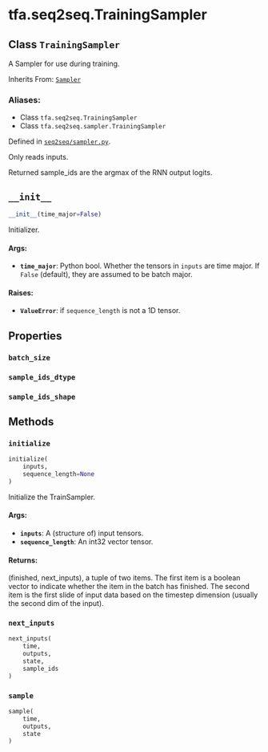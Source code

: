 <div itemscope itemtype="http://developers.google.com/ReferenceObject">
<meta itemprop="name" content="tfa.seq2seq.TrainingSampler" />
<meta itemprop="path" content="Stable" />
<meta itemprop="property" content="batch_size"/>
<meta itemprop="property" content="sample_ids_dtype"/>
<meta itemprop="property" content="sample_ids_shape"/>
<meta itemprop="property" content="__init__"/>
<meta itemprop="property" content="initialize"/>
<meta itemprop="property" content="next_inputs"/>
<meta itemprop="property" content="sample"/>
</div>

# tfa.seq2seq.TrainingSampler

## Class `TrainingSampler`

A Sampler for use during training.

Inherits From: [`Sampler`](../../tfa/seq2seq/Sampler.md)

### Aliases:

* Class `tfa.seq2seq.TrainingSampler`
* Class `tfa.seq2seq.sampler.TrainingSampler`



Defined in [`seq2seq/sampler.py`](https://github.com/tensorflow/addons/tree/0.4-release/tensorflow_addons/seq2seq/sampler.py).

<!-- Placeholder for "Used in" -->

Only reads inputs.

Returned sample_ids are the argmax of the RNN output logits.

<h2 id="__init__"><code>__init__</code></h2>

``` python
__init__(time_major=False)
```

Initializer.


#### Args:


* <b>`time_major`</b>: Python bool.  Whether the tensors in `inputs` are time
  major. If `False` (default), they are assumed to be batch major.


#### Raises:


* <b>`ValueError`</b>: if `sequence_length` is not a 1D tensor.



## Properties

<h3 id="batch_size"><code>batch_size</code></h3>




<h3 id="sample_ids_dtype"><code>sample_ids_dtype</code></h3>




<h3 id="sample_ids_shape"><code>sample_ids_shape</code></h3>






## Methods

<h3 id="initialize"><code>initialize</code></h3>

``` python
initialize(
    inputs,
    sequence_length=None
)
```

Initialize the TrainSampler.


#### Args:


* <b>`inputs`</b>: A (structure of) input tensors.
* <b>`sequence_length`</b>: An int32 vector tensor.


#### Returns:

(finished, next_inputs), a tuple of two items. The first item is a
  boolean vector to indicate whether the item in the batch has
  finished. The second item is the first slide of input data based on
  the timestep dimension (usually the second dim of the input).


<h3 id="next_inputs"><code>next_inputs</code></h3>

``` python
next_inputs(
    time,
    outputs,
    state,
    sample_ids
)
```




<h3 id="sample"><code>sample</code></h3>

``` python
sample(
    time,
    outputs,
    state
)
```






